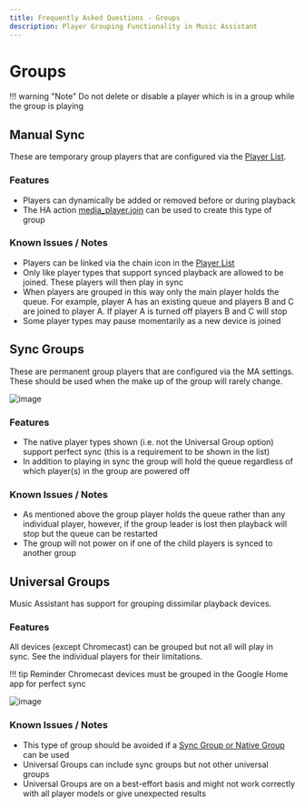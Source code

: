 ```yaml
---
title: Frequently Asked Questions - Groups
description: Player Grouping Functionality in Music Assistant
---
```


# Groups

!!! warning "Note"
    Do not delete or disable a player which is in a group while the group is playing
    
## Manual Sync

These are temporary group players that are configured via the [Player List](ui.md#player-list).

### Features

- Players can dynamically be added or removed before or during playback
- The HA action [media_player.join](https://www.home-assistant.io/integrations/media_player/#action-media_playerjoin) can be used to create this type of group

### Known Issues / Notes

- Players can be linked via the chain icon in the [Player List](../ui.md#player-list)
- Only like player types that support synced playback are allowed to be joined. These players will then play in sync
- When players are grouped in this way only the main player holds the queue. For example, player A has an existing queue and players B and C are joined to player A. If player A is turned off players B and C will stop
- Some player types may pause momentarily as a new device is joined 

## Sync Groups

These are permanent group players that are configured via the MA settings. These should be used when the make up of the group will rarely change.

![image](../assets/screenshots/syncgroup.png)

### Features

- The native player types shown (i.e. not the Universal Group option) support perfect sync (this is a requirement to be shown in the list)
- In addition to playing in sync the group will hold the queue regardless of which player(s) in the group are powered off
  
### Known Issues / Notes

- As mentioned above the group player holds the queue rather than any individual player, however, if the group leader is lost then playback will stop but the queue can be restarted
- The group will not power on if one of the child players is synced to another group

## Universal Groups

Music Assistant has support for grouping dissimilar playback devices. 

### Features

All devices (except Chromecast) can be grouped but not all will play in sync. See the individual players for their limitations.

!!! tip
    Reminder Chromecast devices must be grouped in the Google Home app for perfect sync

![image](../assets/screenshots/universal-group.png)

### Known Issues / Notes

- This type of group should be avoided if a [Sync Group or Native Group](../ui.md#grouping-players) can be used
- Universal Groups can include sync groups but not other universal groups
- Universal Groups are on a best-effort basis and might not work correctly with all player models or give unexpected results

